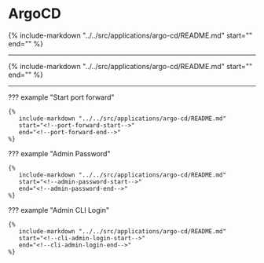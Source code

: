 # ArgoCD

{%
   include-markdown "../../src/applications/argo-cd/README.md"
   start="<!--description-start-->"
   end="<!--description-end-->"
%}

---

{%
   include-markdown "../../src/applications/argo-cd/README.md"
   start="<!--header-start-->"
   end="<!--header-end-->"
%}

---

??? example "Start port forward"

    {%
       include-markdown "../../src/applications/argo-cd/README.md"
       start="<!--port-forward-start-->"
       end="<!--port-forward-end-->"
    %}

??? example "Admin Password"

    {%
       include-markdown "../../src/applications/argo-cd/README.md"
       start="<!--admin-password-start-->"
       end="<!--admin-password-end-->"
    %}


??? example "Admin CLI Login"

    {%
       include-markdown "../../src/applications/argo-cd/README.md"
       start="<!--cli-admin-login-start-->"
       end="<!--cli-admin-login-end-->"
    %}
